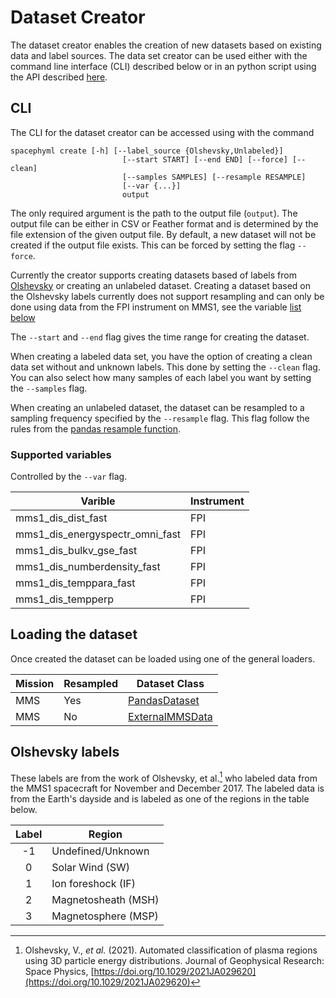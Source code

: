 # Dataset Creator
The dataset creator enables the creation of new datasets based on existing data and label
sources. The data set creator can be used either with the command line interface (CLI)
described below or in an python script using the API described [here](../reference/datasets/creator.md).

## CLI

The CLI for the dataset creator can be accessed using with the command

```
spacephyml create [-h] [--label_source {Olshevsky,Unlabeled}]
                         [--start START] [--end END] [--force] [--clean]
                         [--samples SAMPLES] [--resample RESAMPLE]
                         [--var {...}]
                         output
```

The only required argument is the path to the output file (`output`). The output file
can be either in CSV or Feather format and is determined by the file extension of the given
output file. By default, a new dataset will not be created if the output file exists. This
can be forced by setting the flag `--force`.

Currently the creator supports creating datasets based of labels from
[Olshevsky](#olshevsky-labels) or creating an unlabeled dataset. Creating a dataset based on
the Olshevsky labels currently does not support resampling and can only be done using
data from the FPI instrument on MMS1, see the variable [list below](#supported-variables)

The `--start` and `--end` flag gives the time range for creating the dataset.

When creating a labeled data set, you have the option of creating a clean data set without
and unknown labels. This done by setting the `--clean` flag. You can also select how many
samples of each label you want by setting the `--samples` flag.

When creating an unlabeled dataset, the dataset can be resampled to a sampling frequency specified by the `--resample` flag. This flag follow the rules from the [pandas resample function](https://pandas.pydata.org/docs/reference/api/pandas.DataFrame.resample.html).

### Supported variables
Controlled by the `--var` flag.

| Varible               | Instrument |
| -------               | ---------- |
| mms1_dis_dist_fast                | FPI |
| mms1_dis_energyspectr_omni_fast   | FPI |
| mms1_dis_bulkv_gse_fast           | FPI |
| mms1_dis_numberdensity_fast       | FPI |
| mms1_dis_temppara_fast            | FPI |
| mms1_dis_tempperp                 | FPI |

## Loading the dataset

Once created the dataset can be loaded using one of the general loaders.

| Mission | Resampled | Dataset Class |
| ------- | --------- | ------------- |
| MMS | Yes | [PandasDataset](../reference/datasets/general/pandas.md#PandasDataset) |
| MMS | No | [ExternalMMSData](../reference/datasets/general/mms.md#ExternalMMSData) |

## Olshevsky labels
These labels are from the work of Olshevsky, et al.[^1] who labeled data from the MMS1 spacecraft for November and December 2017. The labeled data is from the Earth's dayside and is labeled as one of the regions in the table below.

| Label | Region  |
| :---: | ------- |
| -1    | Undefined/Unknown |
| 0     | Solar Wind (SW) |
| 1     | Ion foreshock (IF) |
| 2     | Magnetosheath (MSH) |
| 3     | Magnetosphere (MSP) |

[^1]: Olshevsky, V., *et al.* (2021). Automated classification of plasma regions using 3D particle energy distributions. Journal of Geophysical Research: Space Physics, [https://doi.org/10.1029/2021JA029620](https://doi.org/10.1029/2021JA029620)

